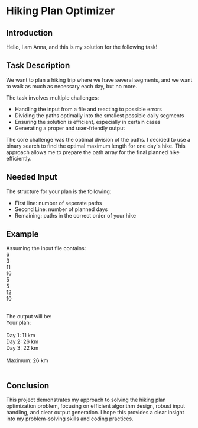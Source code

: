 # Hiking Plan Optimizer

## Introduction

Hello, I am Anna, and this is my solution for the following task!

## Task Description

We want to plan a hiking trip where we have several segments, and we want to walk as much as necessary each day, but no more. 

The task involves multiple challenges:
- Handling the input from a file and reacting to possible errors
- Dividing the paths optimally into the smallest possible daily segments
- Ensuring the solution is efficient, especially in certain cases
- Generating a proper and user-friendly output

The core challenge was the optimal division of the paths. I decided to use a binary search to find the optimal maximum length for one day's hike. This approach allows me to prepare the path array for the final planned hike efficiently.

## Needed Input
The structure for your plan is the following:
- First line: number of seperate paths
- Second Line: number of planned days
- Remaining: paths in the correct order of your hike

## Example

Assuming the input file contains:
<br>
6<br>
3<br>
11<br>
16<br>
5<br>
5<br>
12<br>
10<br>
<br>

The output will be:
<br>
Your plan:<br>
<br>
Day 1: 11 km<br>
Day 2: 26 km<br>
Day 3: 22 km<br>
<br>
Maximum: 26 km<br>
<br>

## Conclusion

This project demonstrates my approach to solving the hiking plan optimization problem, focusing on efficient algorithm design, robust input handling, and clear output generation. I hope this provides a clear insight into my problem-solving skills and coding practices.

